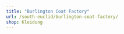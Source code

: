 ```yaml
---
title: "Burlington Coat Factory"
url: /south-euclid/burlington-coat-factory/
shop: Kleidung
---
```

